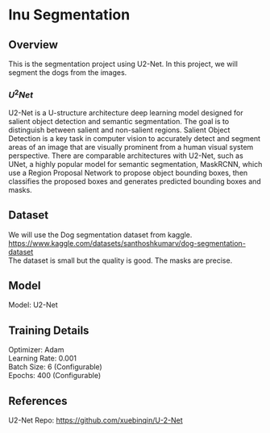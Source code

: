# Inu Segmentation

## Overview
This is the segmentation project using U2-Net. In this project, we will segment the dogs from the images.
### $U^2 Net$
U2-Net is a U-structure architecture deep learning model designed for salient object detection and semantic segmentation. The goal is to distinguish between salient and non-salient regions. Salient Object Detection is a key task in computer vision to accurately detect and segment areas of an image that are visually prominent from a human visual system perspective.
There are comparable architectures with U2-Net, such as UNet, a highly popular model for semantic segmentation, MaskRCNN,  which use a Region Proposal Network to propose object bounding boxes, then classifies the proposed boxes and generates predicted bounding boxes and masks.

## Dataset
We will use the Dog segmentation dataset from kaggle. https://www.kaggle.com/datasets/santhoshkumarv/dog-segmentation-dataset <br>
The dataset is small but the quality is good. The masks are precise.

## Model
Model: U2-Net

## Training Details
Optimizer: Adam <br>
Learning Rate: 0.001 <br>
Batch Size: 6 (Configurable) <br>
Epochs: 400 (Configurable) <br>

## References
U2-Net Repo: https://github.com/xuebinqin/U-2-Net
